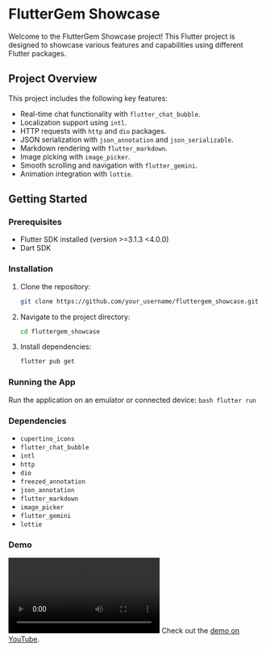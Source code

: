 # FlutterGem Showcase

Welcome to the FlutterGem Showcase project! This Flutter project is designed to showcase various features and capabilities using different Flutter packages.

## Project Overview

This project includes the following key features:

- Real-time chat functionality with `flutter_chat_bubble`.
- Localization support using `intl`.
- HTTP requests with `http` and `dio` packages.
- JSON serialization with `json_annotation` and `json_serializable`.
- Markdown rendering with `flutter_markdown`.
- Image picking with `image_picker`.
- Smooth scrolling and navigation with `flutter_gemini`.
- Animation integration with `lottie`.

## Getting Started

### Prerequisites

- Flutter SDK installed (version >=3.1.3 <4.0.0)
- Dart SDK

### Installation

1. Clone the repository:
   ```bash
   git clone https://github.com/your_username/fluttergem_showcase.git
   ```
2. Navigate to the project directory:
   ```bash
   cd fluttergem_showcase
   ```
3. Install dependencies:
   ```bash
   flutter pub get
   ```

### Running the App

Run the application on an emulator or connected device:
`bash
    flutter run
    `

### Dependencies

- `cupertino_icons`
- `flutter_chat_bubble`
- `intl`
- `http`
- `dio`
- `freezed_annotation`
- `json_annotation`
- `flutter_markdown`
- `image_picker`
- `flutter_gemini`
- `lottie`

### Demo

![Demo](assets/video/demo.mp4)
Check out the [demo on YouTube](https://youtube.com/shorts/cqIs9VU0zFs?si=U3le_Sft1dVorocE).
